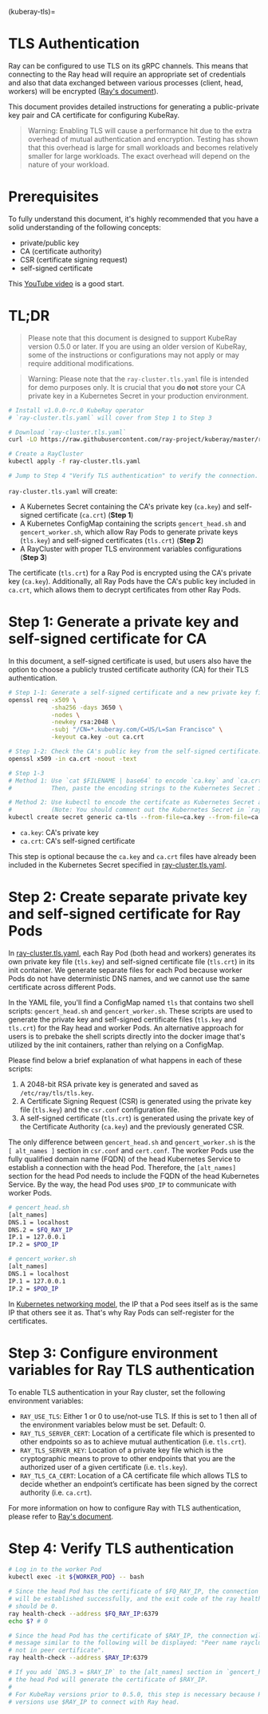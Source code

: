 (kuberay-tls)=

# TLS Authentication

Ray can be configured to use TLS on its gRPC channels. This means that
connecting to the Ray head will require an appropriate
set of credentials and also that data exchanged between various processes
(client, head, workers) will be encrypted ([Ray's document](https://docs.ray.io/en/latest/ray-core/configure.html?highlight=tls#tls-authentication)).

This document provides detailed instructions for generating a public-private
key pair and CA certificate for configuring KubeRay.

> Warning: Enabling TLS will cause a performance hit due to the extra
overhead of mutual authentication and encryption. Testing has shown that
this overhead is large for small workloads and becomes relatively smaller
for large workloads. The exact overhead will depend on the nature of your
workload.

# Prerequisites

To fully understand this document, it's highly recommended that you have a
solid understanding of the following concepts:

* private/public key
* CA (certificate authority)
* CSR (certificate signing request)
* self-signed certificate

This [YouTube video](https://youtu.be/T4Df5_cojAs) is a good start.

# TL;DR

> Please note that this document is designed to support KubeRay version 0.5.0 or later. If you are using an older version of KubeRay, some of the instructions or configurations may not apply or may require additional modifications.

> Warning: Please note that the `ray-cluster.tls.yaml` file is intended for demo purposes only. It is crucial that you **do not** store
your CA private key in a Kubernetes Secret in your production environment.

```sh
# Install v1.0.0-rc.0 KubeRay operator
# `ray-cluster.tls.yaml` will cover from Step 1 to Step 3

# Download `ray-cluster.tls.yaml`
curl -LO https://raw.githubusercontent.com/ray-project/kuberay/master/ray-operator/config/samples/ray-cluster.tls.yaml

# Create a RayCluster
kubectl apply -f ray-cluster.tls.yaml

# Jump to Step 4 "Verify TLS authentication" to verify the connection.
```

`ray-cluster.tls.yaml` will create:

* A Kubernetes Secret containing the CA's private key (`ca.key`) and self-signed certificate (`ca.crt`) (**Step 1**)
* A Kubernetes ConfigMap containing the scripts `gencert_head.sh` and `gencert_worker.sh`, which allow Ray Pods to generate private keys
(`tls.key`) and self-signed certificates (`tls.crt`) (**Step 2**)
* A RayCluster with proper TLS environment variables configurations (**Step 3**)

The certificate (`tls.crt`) for a Ray Pod is encrypted using the CA's private key (`ca.key`). Additionally, all Ray Pods have the CA's public key included in `ca.crt`, which allows them to decrypt certificates from other Ray Pods.

# Step 1: Generate a private key and self-signed certificate for CA

In this document, a self-signed certificate is used, but users also have the
option to choose a publicly trusted certificate authority (CA) for their TLS
authentication.

```sh
# Step 1-1: Generate a self-signed certificate and a new private key file for CA.
openssl req -x509 \
            -sha256 -days 3650 \
            -nodes \
            -newkey rsa:2048 \
            -subj "/CN=*.kuberay.com/C=US/L=San Francisco" \
            -keyout ca.key -out ca.crt

# Step 1-2: Check the CA's public key from the self-signed certificate.
openssl x509 -in ca.crt -noout -text

# Step 1-3
# Method 1: Use `cat $FILENAME | base64` to encode `ca.key` and `ca.crt`.
#           Then, paste the encoding strings to the Kubernetes Secret in `ray-cluster.tls.yaml`.

# Method 2: Use kubectl to encode the certifcate as Kubernetes Secret automatically.
#           (Note: You should comment out the Kubernetes Secret in `ray-cluster.tls.yaml`.)
kubectl create secret generic ca-tls --from-file=ca.key --from-file=ca.crt
```

* `ca.key`: CA's private key
* `ca.crt`: CA's self-signed certificate

This step is optional because the `ca.key` and `ca.crt` files have
already been included in the Kubernetes Secret specified in [ray-cluster.tls.yaml](https://github.com/ray-project/kuberay/blob/master/ray-operator/config/samples/ray-cluster.tls.yaml).

# Step 2: Create separate private key and self-signed certificate for Ray Pods

In [ray-cluster.tls.yaml](https://github.com/ray-project/kuberay/blob/master/ray-operator/config/samples/ray-cluster.tls.yaml), each Ray
Pod (both head and workers) generates its own private key file (`tls.key`) and self-signed
certificate file (`tls.crt`) in its init container. We generate separate files for each Pod
because worker Pods do not have deterministic DNS names, and we cannot use the same
certificate across different Pods.

In the YAML file, you'll find a ConfigMap named `tls` that contains two shell scripts:
`gencert_head.sh` and `gencert_worker.sh`. These scripts are used to generate the private key
and self-signed certificate files (`tls.key` and `tls.crt`) for the Ray head and worker Pods.
An alternative approach for users is to prebake the shell scripts directly into the docker image that's utilized
by the init containers, rather than relying on a ConfigMap.

Please find below a brief explanation of what happens in each of these scripts:
1. A 2048-bit RSA private key is generated and saved as `/etc/ray/tls/tls.key`.
2. A Certificate Signing Request (CSR) is generated using the private key file (`tls.key`)
and the `csr.conf` configuration file.
3. A self-signed certificate (`tls.crt`) is generated using the private key of the
Certificate Authority (`ca.key`) and the previously generated CSR.

The only difference between `gencert_head.sh` and `gencert_worker.sh` is the `[ alt_names ]`
section in `csr.conf` and `cert.conf`. The worker Pods use the fully qualified domain name
(FQDN) of the head Kubernetes Service to establish a connection with the head Pod.
Therefore, the `[alt_names]` section for the head Pod needs to include the FQDN of the head
Kubernetes Service. By the way, the head Pod uses `$POD_IP` to communicate with worker Pods.

```sh
# gencert_head.sh
[alt_names]
DNS.1 = localhost
DNS.2 = $FQ_RAY_IP
IP.1 = 127.0.0.1
IP.2 = $POD_IP

# gencert_worker.sh
[alt_names]
DNS.1 = localhost
IP.1 = 127.0.0.1
IP.2 = $POD_IP
```

In [Kubernetes networking model](https://github.com/kubernetes/design-proposals-archive/blob/main/network/networking.md#pod-to-pod), the IP that a Pod sees itself as is the same IP that others see it as. That's why Ray Pods can self-register for the certificates.

# Step 3: Configure environment variables for Ray TLS authentication

To enable TLS authentication in your Ray cluster, set the following environment variables:

- `RAY_USE_TLS`: Either 1 or 0 to use/not-use TLS. If this is set to 1 then all of the environment variables below must be set. Default: 0.
- `RAY_TLS_SERVER_CERT`: Location of a certificate file which is presented to other endpoints so as to achieve mutual authentication (i.e. `tls.crt`).
- `RAY_TLS_SERVER_KEY`: Location of a private key file which is the cryptographic means to prove to other endpoints that you are the authorized user of a given certificate (i.e. `tls.key`).
- `RAY_TLS_CA_CERT`: Location of a CA certificate file which allows TLS to decide whether an endpoint’s certificate has been signed by the correct authority (i.e. `ca.crt`).

For more information on how to configure Ray with TLS authentication, please refer to [Ray's document](https://docs.ray.io/en/latest/ray-core/configure.html#tls-authentication).

# Step 4: Verify TLS authentication

```sh
# Log in to the worker Pod
kubectl exec -it ${WORKER_POD} -- bash

# Since the head Pod has the certificate of $FQ_RAY_IP, the connection to the worker Pods
# will be established successfully, and the exit code of the ray health-check command
# should be 0.
ray health-check --address $FQ_RAY_IP:6379
echo $? # 0

# Since the head Pod has the certificate of $RAY_IP, the connection will fail and an error
# message similar to the following will be displayed: "Peer name raycluster-tls-head-svc is
# not in peer certificate".
ray health-check --address $RAY_IP:6379

# If you add `DNS.3 = $RAY_IP` to the [alt_names] section in `gencert_head.sh`,
# the head Pod will generate the certificate of $RAY_IP.
#
# For KubeRay versions prior to 0.5.0, this step is necessary because Ray workers in earlier
# versions use $RAY_IP to connect with Ray head.
```

